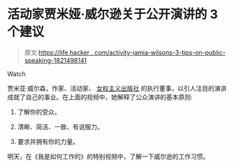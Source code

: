 # 活动家贾米娅·威尔逊关于公开演讲的 3 个建议

> 原文:[https://life hacker . com/activity-jamia-wilsons-3-tips-on-public-speaking-1821498141](https://lifehacker.com/activist-jamia-wilsons-3-tips-on-public-speaking-1821498141)

Watch

贾米亚·威尔森，作家、活动家、 [女权主义出版社](https://www.feministpress.org/) 的执行董事，以引人注目的演讲成就了自己的事业。在上面的视频中，她解释了公众演讲的基本原则:

1.  了解你的受众。

2.  清晰、简洁、一致、有说服力。
3.  要求并拥有你的力量。

明天，在《我是如何工作的》的特别视频中，了解一下威尔逊的工作习惯。